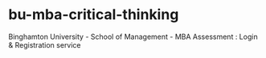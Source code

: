 # bu-mba-critical-thinking
Binghamton University - School of Management - MBA Assessment : Login & Registration service
